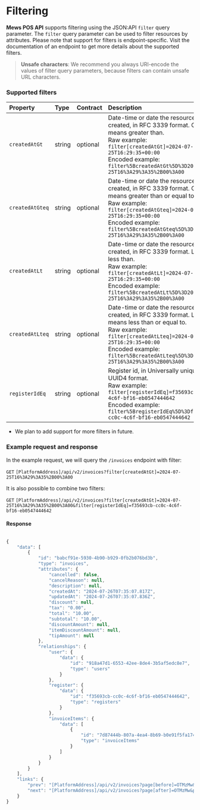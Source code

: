 # Filtering

__Mews POS API__ supports filtering using the JSON:API `filter` query parameter. The `filter` query parameter can be used to filter resources by attributes.
Please note that support for filters is endpoint-specific. Visit the documentation of an endpoint to get more details about the supported filters.

> **Unsafe characters**: We recommend you always URI-encode the values of filter query parameters, because filters can contain unsafe URL characters.

### Supported filters

| Property | Type | Contract | Description |
| :-- | :-- | :-- | :-- |
| `createdAtGt` | string | optional | Date-time or date the resource was created, in RFC 3339 format. Gt means greater than. <br> Raw example: <br> `filter[createdAtGt]=2024-07-25T16:29:35+00:00` <br> Encoded example: <br> `filter%5BcreatedAtGt%5D%3D2024-07-25T16%3A29%3A35%2B00%3A00` |
| `createdAtGteq` | string | optional | Date-time or date the resource was created, in RFC 3339 format. Gteq means greater than or equal to. <br> Raw example: <br> `filter[createdAtGteq]=2024-07-25T16:29:35+00:00` <br> Encoded example: <br> `filter%5BcreatedAtGteq%5D%3D2024-07-25T16%3A29%3A35%2B00%3A00` |
| `createdAtLt` | string | optional | Date-time or date the resource was created, in RFC 3339 format. Lt means less than. <br> Raw example: <br> `filter[createdAtLt]=2024-07-25T16:29:35+00:00` <br> Encoded example: <br> `filter%5BcreatedAtLt%5D%3D2024-07-25T16%3A29%3A35%2B00%3A00` |
| `createdAtLteq` | string | optional | Date-time or date the resource was created, in RFC 3339 format. Lteq means less than or equal to. <br> Raw example: <br> `filter[createdAtLteq]=2024-07-25T16:29:35+00:00` <br> Encoded example: <br> `filter%5BcreatedAtLteq%5D%3D2024-07-25T16%3A29%3A35%2B00%3A00` |
| `registerIdEq` | string | optional | Register id, in Universally unique ID UUID4 format. <br> Raw example: <br> `filter[registerIdEq]=f35693cb-cc0c-4c6f-bf16-eb0547444642` <br> Encoded example: <br> `filter%5BregisterIdEq%5D%3Df35693cb-cc0c-4c6f-bf16-eb0547444642` |

* We plan to add support for more filters in future.


### Example request and response

In the example request, we will query the `/invoices` endpoint with filter:

`GET` `[PlatformAddress]/api/v2/invoices?filter[createdAtGt]=2024-07-25T16%3A29%3A35%2B00%3A00`

It is also possible to combine two filters:

`GET` `[PlatformAddress]/api/v2/invoices?filter[createdAtGt]=2024-07-25T16%3A29%3A35%2B00%3A00&filter[registerIdEq]=f35693cb-cc0c-4c6f-bf16-eb0547444642`

#### Response

```javascript

{
    "data": [
        {
            "id": "babcf91e-5930-4b90-b929-0fb2b076bd3b",
            "type": "invoices",
            "attributes": {
                "cancelled": false,
                "cancelReason": null,
                "description": null,
                "createdAt": "2024-07-26T07:35:07.817Z",
                "updatedAt": "2024-07-26T07:35:07.836Z",
                "discount": null,
                "tax": "0.00",
                "total": "10.00",
                "subtotal": "10.00",
                "discountAmount": null,
                "itemDiscountAmount": null,
                "tipAmount": null
            },
            "relationships": {
                "user": {
                    "data": {
                        "id": "918a47d1-6553-42ee-8de4-3b5af5edc8e7",
                        "type": "users"
                    }
                },
                "register": {
                    "data": {
                        "id": "f35693cb-cc0c-4c6f-bf16-eb0547444642",
                        "type": "registers"
                    }
                },
                "invoiceItems": {
                    "data": [
                        {
                            "id": "7d87444b-807a-4ea4-8b69-b0e91f5fa174",
                            "type": "invoiceItems"
                        }
                    ]
                }
            }
        }
    ],
    "links": {
        "prev": "[PlatformAddress]/api/v2/invoices?page[before]=OTMzMw&page[size]=1",
        "next": "[PlatformAddress]/api/v2/invoices?page[after]=OTMzMw&page[size]=1"
    }
}
```